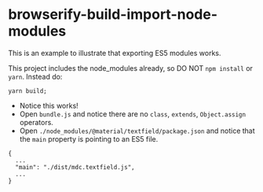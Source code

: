 # browserify-build-import-node-modules

This is an example to illustrate that exporting ES5 modules works.


This project includes the node_modules already, so DO NOT `npm install` or `yarn`. Instead do:

```
yarn build;
```

* Notice this works!
* Open `bundle.js` and notice there are no `class`, `extends`, `Object.assign` operators.
* Open `./node_modules/@material/textfield/package.json` and notice that the `main` property is pointing to an ES5 file.

```
{
  ...
  "main": "./dist/mdc.textfield.js",
  ...
}
```

